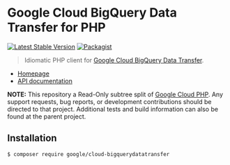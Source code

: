 # Google Cloud BigQuery Data Transfer for PHP

[![Latest Stable Version](https://poser.pugx.org/google/cloud-bigquerydatatransfer/v/stable)](https://packagist.org/packages/google/cloud-bigquerydatatransfer) [![Packagist](https://img.shields.io/packagist/dm/google/cloud-bigquerydatatransfer.svg)](https://packagist.org/packages/google/cloud-bigquerydatatransfer)

> Idiomatic PHP client for [Google Cloud BigQuery Data Transfer](https://cloud.google.com/bigquery/transfer/).

* [Homepage](http://googlecloudplatform.github.io/google-cloud-php)
* [API documentation](http://googlecloudplatform.github.io/google-cloud-php/#/docs/cloud-bigquerydatatransfer/latest/readme)

**NOTE:** This repository a Read-Only subtree split of
[Google Cloud PHP](https://github.com/googlecloudplatform/google-cloud-php). Any
support requests, bug reports, or development contributions should be directed to
that project. Additional tests and build information can also be found at the
parent project.

## Installation

```
$ composer require google/cloud-bigquerydatatransfer
```
